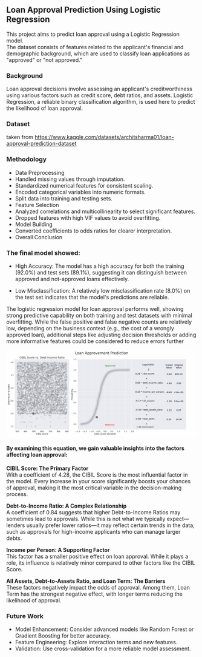 ## Loan Approval Prediction Using Logistic Regression

This project aims to predict loan approval using a Logistic Regression model.  
The dataset consists of features related to the applicant's financial and demographic background, which are used to classify loan applications 
as "approved" or "not approved."

### Background
Loan approval decisions involve assessing an applicant's creditworthiness using various
factors such as credit score, debt ratios, and assets. 
Logistic Regression, a reliable binary classification algorithm, is used here to predict the likelihood of loan approval.

### Dataset
taken from https://www.kaggle.com/datasets/architsharma01/loan-approval-prediction-dataset

### Methodology
- Data Preprocessing
 - Handled missing values through imputation.
- Standardized numerical features for consistent scaling.
- Encoded categorical variables into numeric formats.
- Split data into training and testing sets.
- Feature Selection
- Analyzed correlations and multicollinearity to select significant features.
- Dropped features with high VIF values to avoid overfitting.
- Model Building
- Converted coefficients to odds ratios for clearer interpretation.
- Overall Conclusion

### The final model showed:

- High Accuracy: The model has a high accuracy for both the training (92.0%) and test sets (89.1%),
suggesting it can distinguish between approved and not-approved loans effectively.  

- Low Misclassification: A relatively low misclassification rate (8.0%) on the test set indicates that the model's predictions are reliable.  

The logistic regression model for loan approval performs well, showing strong predictive capability on both training and test datasets 
with minimal overfitting. While the false positive and false negative counts are relatively low, depending on the business context 
(e.g., the cost of a wrongly approved loan), additional steps like adjusting decision thresholds or adding more informative features could be considered to reduce errors further

<img src="../Animated_charts/gifs/logistic_regression_loan.gif" alt="Logistic Regression Loan Prediction Animation" width="800"/>

#### By examining this equation, we gain valuable insights into the factors affecting loan approval:

**CIBIL Score: The Primary Factor**  
With a coefficient of 4.28, the CIBIL Score is the most influential factor in the model. Every increase in your score significantly boosts your chances of approval, making it the most critical variable in the decision-making process.

**Debt-to-Income Ratio: A Complex Relationship**  
A coefficient of 0.84 suggests that higher Debt-to-Income Ratios may sometimes lead to approvals. While this is not what we typically expect—lenders usually prefer lower ratios—it may reflect certain trends in the data, such as approvals for high-income applicants who can manage larger debts.

**Income per Person: A Supporting Factor**  
This factor has a smaller positive effect on loan approval. While it plays a role, its influence is relatively minor compared to other factors like the CIBIL Score.

**All Assets, Debt-to-Assets Ratio, and Loan Term: The Barriers**  
These factors negatively impact the odds of approval. Among them, Loan Term has the strongest negative effect, with longer terms reducing the likelihood of approval.


### Future Work
- Model Enhancement: Consider advanced models like Random Forest or Gradient Boosting for better accuracy.
- Feature Engineering: Explore interaction terms and new features.
- Validation: Use cross-validation for a more reliable model assessment.
